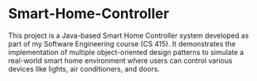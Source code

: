 # Smart-Home-Controller
This project is a Java-based Smart Home Controller system developed as part of my Software Engineering course (CS 415). It demonstrates the implementation of multiple object-oriented design patterns to simulate a real-world smart home environment where users can control various devices like lights, air conditioners, and doors.
